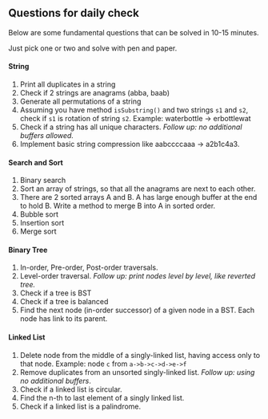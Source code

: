 Questions for daily check
---

Below are some fundamental questions that can be solved in 10-15 minutes.

Just pick one or two and solve with pen and paper.

#### String

1. Print all duplicates in a string
2. Check if 2 strings are anagrams (abba, baab) 
3. Generate all permutations of a string
4. Assuming you have method `isSubstring()` and two strings `s1` and `s2`, check if `s1` is rotation of string `s2`.
  Example: waterbottle -> erbottlewat
5. Check if a string has all unique characters. *Follow up: no additional buffers allowed.*
6. Implement basic string compression like aabccccaaa -> a2b1c4a3.

#### Search and Sort

1. Binary search
2. Sort an array of strings, so that all the anagrams are next to each other.
3. There are 2 sorted arrays A and B. A has large enough buffer at the end to hold B. 
  Write a method to merge B into A in sorted order.
4. Bubble sort
5. Insertion sort
6. Merge sort

#### Binary Tree

1. In-order, Pre-order, Post-order traversals.
2. Level-order traversal. *Follow up: print nodes level by level, like reverted tree.*
3. Check if a tree is BST
4. Check if a tree is balanced
5. Find the next node (in-order successor) of a given node in a BST. Each node has link to its parent.

#### Linked List

1. Delete node from the middle of a singly-linked list, having access only to that node. 
  Example: node `c` from `a->b->c->d->e->f`
2. Remove duplicates from an unsorted singly-linked list. *Follow up: using no additional buffers*.
3. Check if a linked list is circular.
4. Find the n-th to last element of a singly linked list.
5. Check if a linked list is a palindrome.
